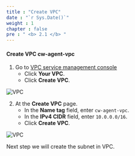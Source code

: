 ```yaml
---
title : "Create VPC"
date : "`r Sys.Date()`"
weight : 1
chapter : false
pre : " <b> 2.1 </b> "
---
```



#### Create VPC **cw-agent-vpc**
1. Go to [VPC service management console](https://console.aws.amazon.com/vpc/home)
   + Click **Your VPC**.
   + Click **Create VPC**.

![VPC](/images/2-reparation/2.1-create-vpc/001-createvpc.png)

2. At the **Create VPC** page.
   + In the **Name tag** field, enter `cw-agent-vpc`.
   + In the **IPv4 CIDR** field, enter `10.0.0.0/16`.
   + Click **Create VPC**.

![VPC](/images/2-reparation/2.1-create-vpc/002-createvpc.png)

Next step we will create the subnet in VPC.